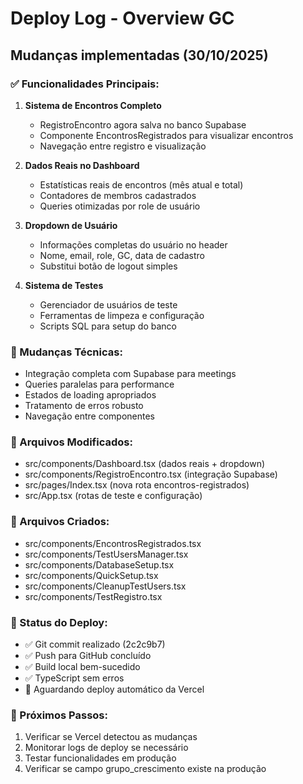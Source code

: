 # Deploy Log - Overview GC

## Mudanças implementadas (30/10/2025)

### ✅ Funcionalidades Principais:
1. **Sistema de Encontros Completo**
   - RegistroEncontro agora salva no banco Supabase
   - Componente EncontrosRegistrados para visualizar encontros
   - Navegação entre registro e visualização

2. **Dados Reais no Dashboard**
   - Estatísticas reais de encontros (mês atual e total)
   - Contadores de membros cadastrados
   - Queries otimizadas por role de usuário

3. **Dropdown de Usuário**
   - Informações completas do usuário no header
   - Nome, email, role, GC, data de cadastro
   - Substitui botão de logout simples

4. **Sistema de Testes**
   - Gerenciador de usuários de teste
   - Ferramentas de limpeza e configuração
   - Scripts SQL para setup do banco

### 🔧 Mudanças Técnicas:
- Integração completa com Supabase para meetings
- Queries paralelas para performance
- Estados de loading apropriados
- Tratamento de erros robusto
- Navegação entre componentes

### 📁 Arquivos Modificados:
- src/components/Dashboard.tsx (dados reais + dropdown)
- src/components/RegistroEncontro.tsx (integração Supabase)
- src/pages/Index.tsx (nova rota encontros-registrados)
- src/App.tsx (rotas de teste e configuração)

### 📁 Arquivos Criados:
- src/components/EncontrosRegistrados.tsx
- src/components/TestUsersManager.tsx
- src/components/DatabaseSetup.tsx
- src/components/QuickSetup.tsx
- src/components/CleanupTestUsers.tsx
- src/components/TestRegistro.tsx

### 🚀 Status do Deploy:
- ✅ Git commit realizado (2c2c9b7)
- ✅ Push para GitHub concluído
- ✅ Build local bem-sucedido
- ✅ TypeScript sem erros
- 🔄 Aguardando deploy automático da Vercel

### 🎯 Próximos Passos:
1. Verificar se Vercel detectou as mudanças
2. Monitorar logs de deploy se necessário
3. Testar funcionalidades em produção
4. Verificar se campo grupo_crescimento existe na produção